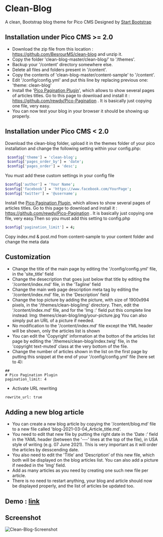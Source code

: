 # Clean-Blog
A clean, Bootstrap blog theme for Pico CMS Designed by [Start Bootstrap](http://startbootstrap.com/template-overviews/clean-blog/)

## Installation under Pico CMS >= 2.0

-	Download the zip file from this location : https://github.com/BesrourMS/clean-blog and unzip it.
-	Copy the folder 'clean-blog-master/clean-blog/' to '/themes'.
-	Backup your '/content' directory somewhere else.
-	Delete all files and folders present in '/content'.
-	Copy the contents of 'clean-blog-master/content-sample' to '/content'.
-	Edit '/config/config.yml' and put this line by replacing previous one: 'theme: clean-blog'
-	Install the '[Pico Pagination Plugin](https://github.com/rewdy/Pico-Pagination)', which allows to show several pages of articles titles. Go to this page to download and install it : https://github.com/rewdy/Pico-Pagination . It is basically just copying one file, very easy.
-	You can now test your blog in your browser it should be showing up properly.


## Installation under Pico CMS < 2.0
Download the clean-blog folder, upload it in the themes folder of your pico installation and change the following setting within your config.php:
```sh
 $config['theme'] = 'clean-blog';
 $config['pages_order_by'] = 'date';
 $config['pages_order'] = 'desc';
```

You must add these custom settings in your config file
```sh
$config['author'] = 'Your Name';
$config['facebook'] = 'https://www.facebook.com/YourPage';
$config['twitter'] = '@username';
```
Install the [Pico Pagination Plugin](https://github.com/rewdy/Pico-Pagination), which allows to show several pages of articles titles. Go to this page to download and install it : https://github.com/rewdy/Pico-Pagination . It is basically just copying one file, very easy.Then so you must add this setting to config.php
```sh
$config['pagination_limit'] = 4;
```


Copy index.md & post.md from content-sample to your content folder and change the meta data

## Customization

-	Change the title of the main page by editing the '/config/config.yml' file, in the 'site_title' field
-	Change the desecription that goes just below that title by editing the '/content/index.md' file, in the 'Tagline' field
-	Change the main web page description meta tag by editing the '/content/index.md’ file, in the 'Description' field
-	Change the top picture by adding the picture, with size of 1900x994 pixels, in the '/themes/clean-blog/img' directory. Then, edit the '/content/index.md' file, and for the 'Img :' field put this complete line instead:
Img: themes/clean-blog/img/your-picture.jpg
You can also simply put an URL of a picture if needed.
-	No modification to the '/content/index.md' file except the YML header will be shown, only the articles list is shown
-	You can edit the 'Copyright' information at the botton of the articles list page by editing the '/themes/clean-blog/index.twig' file, in the 'copyright text-muted’ class at the very bottom of the file.
-	Change the number of articles shown in the list on the first page by putting this snippet at the end of your '/config/config.yml’ file (here set to 4):<br>
```
##
# Pico Pagination Plugin
pagination_limit: 4
```
-   Activate URL rewriting
```sh
rewrite_url: true
```

## Adding a new blog article
-	You can create a new blog article by copying the '/content/blog.md’ file to a new file called 'blog-2021-03-04_Article_title.md’.
-	You need to edit that new file by putting the right date in the 'Date :’ field in the YAML header (between the '---' lines at the top of the file), in USA style of writing (e.g. 07 June 2021). This is very important as it will order the articles by desscending date.
-	You also need to edit the 'Title’ and 'Description’ of this new file, which both will be displayed on the blog articles list. You can also add a picture if needed in the 'Img’ field.
-	Add as many articles as you need by creating one such new file per article.
-	There is no need to restart anything, your blog and article should now be displayed properly, and the list of articles be updated too.





## Demo : [link](https://startbootstrap.com/previews/clean-blog)

## Screenshot
![Clean-Blog-Screenshot](https://assets.startbootstrap.com/img/screenshots/themes/clean-blog.png)
